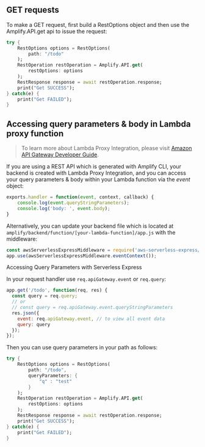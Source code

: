 ## GET requests

To make a GET request, first build a RestOptions object and then use the Amplify.API.get api to issue the request:

```dart
try {
    RestOptions options = RestOptions(
        path: "/todo"
    );
    RestOperation restOperation = Amplify.API.get(
        restOptions: options
    );
    RestResponse response = await restOperation.response;
    print("Get SUCCESS");
} catch(e) {
    print("Get FAILED");
}
```

## Accessing query parameters & body in Lambda proxy function

> To learn more about Lambda Proxy Integration, please visit [Amazon API Gateway Developer Guide](https://docs.aws.amazon.com/apigateway/latest/developerguide/api-gateway-create-api-as-simple-proxy-for-lambda.html).

If you are using a REST API which is generated with Amplify CLI, your backend is created with Lambda Proxy Integration, and you can access your query parameters & body within your Lambda function via the *event* object:

```javascript
exports.handler = function(event, context, callback) {
    console.log(event.queryStringParameters);
    console.log('body: ', event.body);
}
```

Alternatively, you can update your backend file which is located at `amplify/backend/function/[your-lambda-function]/app.js` with the middleware:

```javascript
const awsServerlessExpressMiddleware = require('aws-serverless-express/middleware');
app.use(awsServerlessExpressMiddleware.eventContext());
```

Accessing Query Parameters with Serverless Express

In your request handler use `req.apiGateway.event` or `req.query`:

```javascript
app.get('/todo', function(req, res) {
  const query = req.query;
  // or
  // const query = req.apiGateway.event.queryStringParameters
  res.json({
    event: req.apiGateway.event, // to view all event data
    query: query
  });
});
```

Then you can use query parameters in your path as follows:

```dart
try {
    RestOptions options = RestOptions(
        path: "/todo",
        queryParameters: {
            "q" : "test"
        }
    );
    RestOperation restOperation = Amplify.API.get(
        restOptions: options
    );
    RestResponse response = await restOperation.response;
    print("Get SUCCESS");
} catch(e) {
    print("Get FAILED");
}
```
